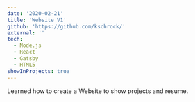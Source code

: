 ```yaml
---
date: '2020-02-21'
title: 'Website V1'
github: 'https://github.com/kschrock/'
external: ''
tech:
  - Node.js
  - React
  - Gatsby
  - HTML5
showInProjects: true
---
```


Learned how to create a Website to show projects and resume.
